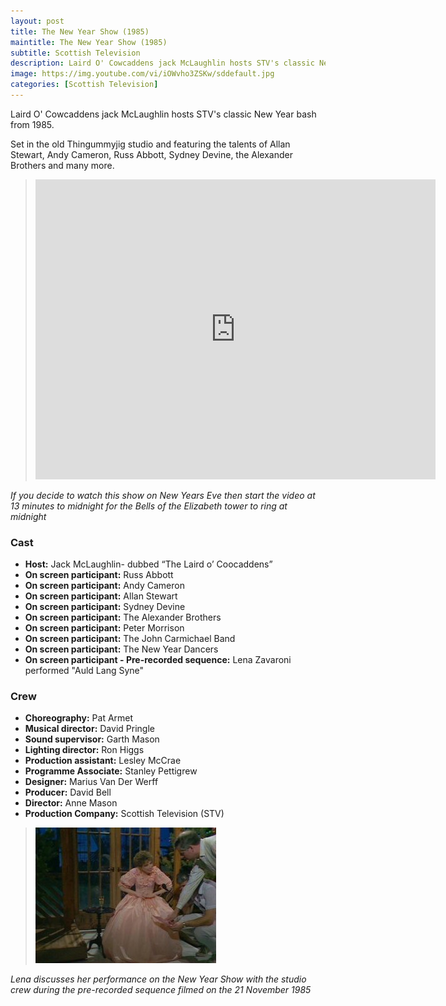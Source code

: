 ```yaml
---
layout: post
title: The New Year Show (1985)
maintitle: The New Year Show (1985)
subtitle: Scottish Television
description: Laird O' Cowcaddens jack McLaughlin hosts STV's classic New Year bash from 1985. Set in the old Thingummyjig studio and featuring the talents of Allan Stewart, Andy Cameron, Russ Abbott, Sydney Devine, the Alexander Brothers and many more.
image: https://img.youtube.com/vi/iOWvho3ZSKw/sddefault.jpg
categories: [Scottish Television]
---
```


Laird O' Cowcaddens jack McLaughlin hosts STV's classic New Year bash from 1985.

Set in the old Thingummyjig studio and featuring the talents of Allan Stewart, Andy Cameron, Russ Abbott, Sydney Devine, the Alexander Brothers and many more.

> <div class="responsive-video"><iframe width="640px" height="480px" src="https://www.youtube.com/embed/iOWvho3ZSKw?rel=0&showinfo=1" frameborder="0" allowfullscreen=""></iframe></div>

<cite>If you decide to watch this show on New Years Eve then start the video at 13 minutes to midnight for the Bells of the Elizabeth tower to ring at midnight</cite>

### Cast
* **Host:** Jack McLaughlin- dubbed “The Laird o’ Coocaddens”
* **On screen participant:** Russ Abbott
* **On screen participant:** Andy Cameron
* **On screen participant:** Allan Stewart
* **On screen participant:** Sydney Devine
* **On screen participant:** The Alexander Brothers
* **On screen participant:** Peter Morrison
* **On screen participant:** The John Carmichael Band
* **On screen participant:** The New Year Dancers
* **On screen participant - Pre-recorded sequence:** Lena Zavaroni performed &quot;Auld Lang Syne&quot;

### Crew
* **Choreography:** Pat Armet
* **Musical director:** David Pringle
* **Sound supervisor:** Garth Mason
* **Lighting director:** Ron Higgs
* **Production assistant:** Lesley McCrae
* **Programme Associate:** Stanley Pettigrew
* **Designer:** Marius Van Der Werff
* **Producer:** David Bell
* **Director:** Anne Mason
* **Production Company:** Scottish Television (STV)

> ![](/assets/images/STV/Auld.jpg)

<cite>Lena discusses her performance on the New Year Show with the studio crew during the pre-recorded sequence filmed on the 21 November 1985</cite>

